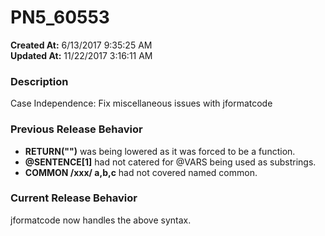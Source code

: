 # PN5_60553

**Created At:** 6/13/2017 9:35:25 AM  
**Updated At:** 11/22/2017 3:16:11 AM  


### Description

Case Independence: Fix miscellaneous issues with jformatcode



### Previous Release Behavior

- **RETURN("")** was being lowered as it was forced to be a function.
- **@SENTENCE[1]** had not catered for @VARS being used as substrings.
- **COMMON /xxx/ a,b,c** had not covered named common.




### Current Release Behavior

jformatcode now handles the above syntax.
